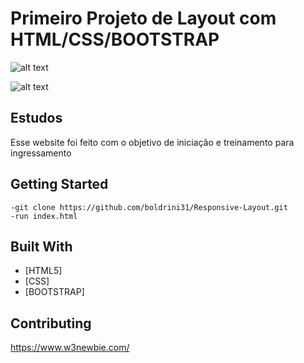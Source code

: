 
# Primeiro Projeto de Layout com HTML/CSS/BOOTSTRAP

![alt text](https://imgur.com/a/cTr2ylm)

![alt text](https://imgur.com/ldhhxsJ)

## Estudos

Esse website foi feito com o objetivo de iniciação e treinamento para ingressamento

## Getting Started

```
-git clone https://github.com/boldrini31/Responsive-Layout.git
-run index.html
```

## Built With

* [HTML5]
* [CSS]
* [BOOTSTRAP]

## Contributing

https://www.w3newbie.com/
